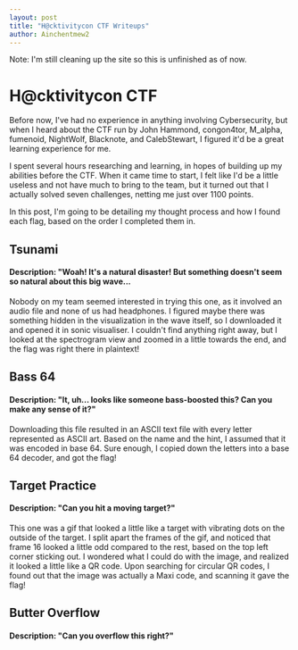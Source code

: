 ```yaml
---
layout: post
title: "H@cktivitycon CTF Writeups"
author: Ainchentmew2
---
```


Note: I'm still cleaning up the site so this is unfinished as of now.

# H@cktivitycon CTF

Before now, I've had no experience in anything involving Cybersecurity, but when I heard about the CTF run by John Hammond, congon4tor, M_alpha, fumenoid, NightWolf, Blacknote, and CalebStewart, I figured it'd be a great learning experience for me.

I spent several hours researching and learning, in hopes of building up my abilities before the CTF. When it came time to start, I felt like I'd be a little useless and not have much to bring to the team, but it turned out that I actually solved seven challenges, netting  me just over 1100 points.

In this post, I'm going to be detailing my thought process and how I found each flag, based on the order I completed them in.

## Tsunami
#### Description: "Woah! It's a natural disaster! But something doesn't seem so natural about this big wave...

Nobody on my team seemed interested in trying this one, as it involved an audio file and none of us had headphones. I figured maybe there was something hidden in the visualization in the wave itself, so I downloaded it and opened it in sonic visualiser. I couldn't find anything right away, but I looked at the spectrogram view and zoomed in a little towards the end, and the flag was right there in plaintext!

## Bass 64
#### Description: "It, uh... looks like someone bass-boosted this? Can you make any sense of it?"

Downloading this file resulted in an ASCII text file with every letter represented as ASCII art. Based on the name and the hint, I assumed that it was encoded in base 64. Sure enough, I copied down the letters into a base 64 decoder, and got the flag!

## Target Practice
#### Description: "Can you hit a moving target?"

This one was a gif that looked a little like a target with vibrating dots on the outside of the target. I split apart the frames of the gif, and noticed that frame 16 looked a little odd compared to the rest, based on the top left corner sticking out. I wondered what I could do with the image, and realized it looked a little like a QR code. Upon searching for circular QR codes, I found out that the image was actually a Maxi code, and scanning it gave the flag!

## Butter Overflow
#### Description: "Can you overflow this right?"

